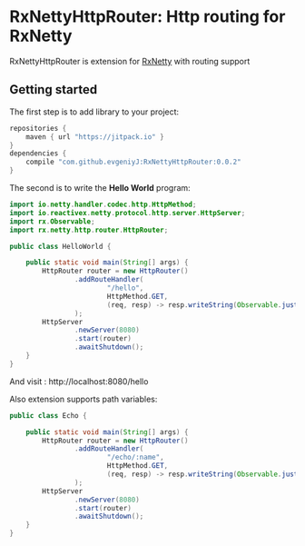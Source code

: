 # RxNettyHttpRouter: Http routing for RxNetty

RxNettyHttpRouter is extension for [RxNetty](https://github.com/ReactiveX/RxNetty) with routing support

## Getting started

The first step is to add library to your project:

```groovy
repositories {
    maven { url "https://jitpack.io" }
}
dependencies {
    compile "com.github.evgeniyJ:RxNettyHttpRouter:0.0.2"
}
```

The second is to write the **Hello World** program:

```java
import io.netty.handler.codec.http.HttpMethod;
import io.reactivex.netty.protocol.http.server.HttpServer;
import rx.Observable;
import rx.netty.http.router.HttpRouter;

public class HelloWorld {

    public static void main(String[] args) {
        HttpRouter router = new HttpRouter()
                .addRouteHandler(
                        "/hello",
                        HttpMethod.GET,
                        (req, resp) -> resp.writeString(Observable.just("Hello World!"))
                );
        HttpServer
                .newServer(8080)
                .start(router)
                .awaitShutdown();
    }
}
```

And visit : http://localhost:8080/hello

Also extension supports path variables:

```java
public class Echo {

    public static void main(String[] args) {
        HttpRouter router = new HttpRouter()
                .addRouteHandler(
                        "/echo/:name",
                        HttpMethod.GET,
                        (req, resp) -> resp.writeString(Observable.just("Hello " + req.getPathVariables().get("name")))
                );
        HttpServer
                .newServer(8080)
                .start(router)
                .awaitShutdown();
    }
}
```